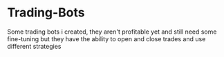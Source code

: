 # Trading-Bots
Some trading bots i created, they aren't profitable yet and still need some fine-tuning but they have the ability to open and close trades and use different strategies
